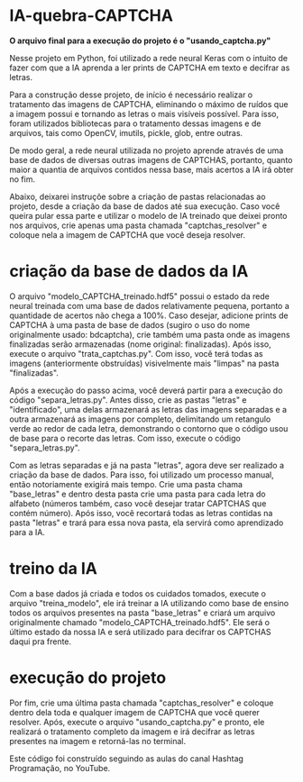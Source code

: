 # IA-quebra-CAPTCHA
<b>O arquivo final para a execução do projeto é o "usando_captcha.py"</b>

Nesse projeto em Python, foi utilizado a rede neural Keras com o intuito de fazer com que a IA aprenda a ler prints de CAPTCHA em texto e decifrar as letras.

Para a construção desse projeto, de início é necessário realizar o tratamento das imagens de CAPTCHA, eliminando o máximo de ruídos que a imagem possui e 
tornando as letras o mais visíveis possível. Para isso, foram utilizados bibliotecas para o tratamento dessas imagens e de arquivos, tais como OpenCV, imutils, pickle, 
glob, entre outras.

De modo geral, a rede neural utilizada no projeto aprende através de uma base de dados de diversas outras imagens de CAPTCHAS, portanto, quanto maior a quantia de arquivos
contidos nessa base, mais acertos a IA irá obter no fim.

Abaixo, deixarei instruçõe sobre a criação de pastas relacionadas ao projeto, desde a criação da base de dados até sua execução. Caso você queira pular essa parte e
utilizar o modelo de IA treinado que deixei pronto nos arquivos, crie apenas uma pasta chamada "captchas_resolver" e coloque nela a imagem de CAPTCHA que você deseja resolver.

# criação da base de dados da IA

O arquivo "modelo_CAPTCHA_treinado.hdf5" possui o estado da rede neural treinada com uma base de dados relativamente pequena, portanto a quantidade de acertos não chega 
a 100%. Caso desejar, adicione prints de CAPTCHA à uma pasta de base de dados (sugiro o uso do nome originalmente usado: bdcaptcha), crie também uma pasta onde as imagens
finalizadas serão armazenadas (nome original: finalizadas). Após isso, execute o arquivo "trata_captchas.py". Com isso, você terá todas as imagens (anteriormente obstruídas)
visivelmente mais "limpas" na pasta "finalizadas".

Após a execução do passo acima, você deverá partir para a execução do código "separa_letras.py". Antes disso, crie as pastas "letras" e "identificado", uma delas 
armazenará as letras das imagens separadas e a outra armazenará as imagens por completo, delimitando um retangulo verde ao redor de cada letra, demonstrando o contorno
que o código usou de base para o recorte das letras. Com isso, execute o código "separa_letras.py".

Com as letras separadas e já na pasta "letras", agora deve ser realizado a criação da base de dados. Para isso, foi utilizado um processo manual, então notoriamente exigirá
mais tempo. Crie uma pasta chama "base_letras" e dentro desta pasta crie uma pasta para cada letra do alfabeto (números também, caso você desejar tratar CAPTCHAS que contém
número). Após isso, você recortará todas as letras contidas na pasta "letras" e trará para essa nova pasta, ela servirá como aprendizado para a IA.

# treino da IA

Com a base dados já criada e todos os cuidados tomados, execute o arquivo "treina_modelo", ele irá treinar a IA utilizando como base de ensino todos os arquivos presentes
na pasta "base_letras" e criará um arquivo originalmente chamado "modelo_CAPTCHA_treinado.hdf5". Ele será o último estado da nossa IA e será utilizado para decifrar os 
CAPTCHAS daqui pra frente.

# execução do projeto

Por fim, crie uma última pasta chamada "captchas_resolver" e coloque dentro dela toda e qualquer imagem de CAPTCHA que você querer resolver. Após, execute o arquivo 
"usando_captcha.py" e pronto, ele realizará o tratamento completo da imagem e irá decifrar as letras presentes na imagem e retorná-las no terminal.


Este código foi construído seguindo as aulas do canal Hashtag Programação, no YouTube.



